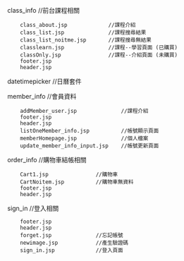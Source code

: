 class_info    //前台課程相關

		class_about.jsp				//課程介紹  
		class_list.jsp				//課程搜尋結果  
		class_list_noitme.jsp		//課程搜尋無結果  
		classlearn.jsp				//課程--學習頁面 (已購買)  
		classOnly.jsp				//課程--介紹頁面 (未購買)  
		footer.jsp  
		header.jsp  


datetimepicker   //日曆套件

member_info     //會員資料

		addMember_user.jsp				//課程介紹  
		footer.jsp  
		header.jsp  
		listOneMember_info.jsp			//帳號顯示頁面  
		memberHomepage.jsp				//個人檔案  
		update_member_info_input.jsp	//帳號更新頁面  

order_info		//購物車結帳相關

		Cart1.jsp				//購物車  
		CartNoitem.jsp			//購物車無資料  
		footer.jsp  
		header.jsp  


sign_in		//登入相關

		footer.jsp  
		header.jsp  
		forget.jsp				//忘記帳號  
		newimage.jsp			//產生驗證碼  
		sign_in.jsp				//登入頁面  




